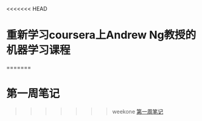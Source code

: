 <<<<<<< HEAD
# 重新学习coursera上Andrew Ng教授的机器学习课程
=======
# 第一周笔记
>>>>>>> weekone
[第一周笔记](./week-one/noteweek1.md)
